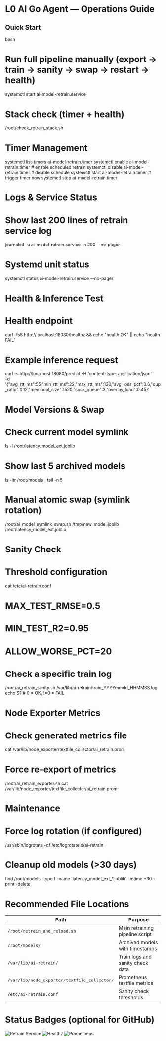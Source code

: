 # L0 AI Go Agent — Operations Guide

## Quick Start
bash
# Run full pipeline manually (export → train → sanity → swap → restart → health)
systemctl start ai-model-retrain.service

# Stack check (timer + health)
 /root/check_retrain_stack.sh

# Timer Management
systemctl list-timers ai-model-retrain.timer
systemctl enable  ai-model-retrain.timer     # enable scheduled retrain
systemctl disable ai-model-retrain.timer     # disable schedule
systemctl start   ai-model-retrain.timer     # trigger timer now
systemctl stop    ai-model-retrain.timer

# Logs & Service Status
# Show last 200 lines of retrain service log
journalctl -u ai-model-retrain.service -n 200 --no-pager

# Systemd unit status
systemctl status ai-model-retrain.service --no-pager

# Health & Inference Test
# Health endpoint
curl -fsS http://localhost:18080/healthz && echo "health OK" || echo "health FAIL"

# Example inference request
curl -s http://localhost:18080/predict -H 'content-type: application/json' \
  -d '{"avg_rtt_ms":55,"min_rtt_ms":22,"max_rtt_ms":130,"avg_loss_pct":0.6,"dup_ratio":0.12,"mempool_size":1520,"sock_queue":3,"overlay_load":0.45}'

# Model Versions & Swap
# Check current model symlink
ls -l /root/latency_model_ext.joblib

# Show last 5 archived models
ls -ltr /root/models | tail -n 5

# Manual atomic swap (symlink rotation)
 /root/ai_model_symlink_swap.sh /tmp/new_model.joblib /root/latency_model_ext.joblib

# Sanity Check
# Threshold configuration
cat /etc/ai-retrain.conf
# MAX_TEST_RMSE=0.5
# MIN_TEST_R2=0.95
# ALLOW_WORSE_PCT=20

# Check a specific train log
 /root/ai_retrain_sanity.sh /var/lib/ai-retrain/train_YYYYmmdd_HHMMSS.log
echo $?   # 0 = OK, !=0 = FAIL

# Node Exporter Metrics
# Check generated metrics file
cat /var/lib/node_exporter/textfile_collector/ai_retrain.prom

# Force re-export of metrics
/root/ai_retrain_exporter.sh
cat /var/lib/node_exporter/textfile_collector/ai_retrain.prom

# Maintenance
# Force log rotation (if configured)
/usr/sbin/logrotate -df /etc/logrotate.d/ai-retrain

# Cleanup old models (>30 days)
find /root/models -type f -name 'latency_model_ext_*.joblib' -mtime +30 -print -delete

# Recommended File Locations
| Path                                         | Purpose                          |
| -------------------------------------------- | -------------------------------- |
| `/root/retrain_and_reload.sh`                | Main retraining pipeline script  |
| `/root/models/`                              | Archived models with timestamps  |
| `/var/lib/ai-retrain/`                       | Train logs and sanity check data |
| `/var/lib/node_exporter/textfile_collector/` | Prometheus textfile metrics      |
| `/etc/ai-retrain.conf`                       | Sanity check thresholds          |

# Status Badges (optional for GitHub)
![Retrain Service](https://img.shields.io/badge/retrain-service-green)
![Healthz](https://img.shields.io/badge/health-passing-brightgreen)
![Prometheus](https://img.shields.io/badge/metrics-exported-blue)


